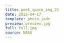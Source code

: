 ```yaml
---
title: peek_space_img_21
date: 2015-04-17
template: photo.jade
preview: preview.jpg
full: full.jpg
source: NASA
---
```

